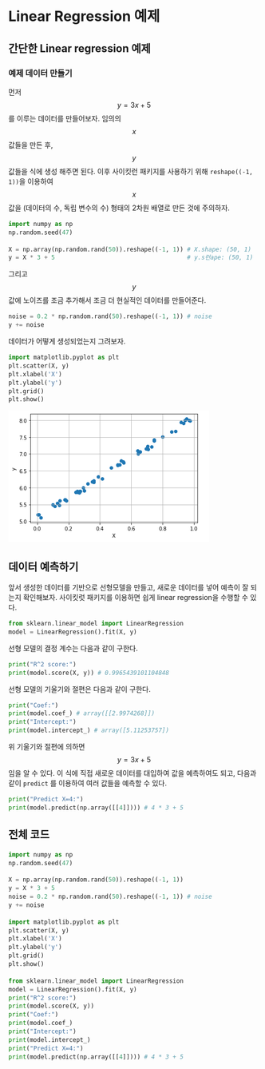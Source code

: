 # Linear Regression 예제

## 간단한 Linear regression 예제

### 예제 데이터 만들기

먼저 $$y=3x + 5$$를 이루는 데이터를 만들어보자. 임의의 $$x$$ 값들을 만든 후, $$y$$ 값들을 식에 생성 해주면 된다.  이후 사이킷런 패키지를 사용하기 위해 `reshape((-1, 1))`을 이용하여 $$x$$ 값을 (데이터의 수, 독립 변수의 수) 형태의 2차원 배열로 만든 것에 주의하자.

```python
import numpy as np
np.random.seed(47)

X = np.array(np.random.rand(50)).reshape((-1, 1)) # X.shape: (50, 1)
y = X * 3 + 5                                     # y.s런ape: (50, 1)
```

그리고 $$y$$ 값에 노이즈를 조금 추가해서 조금 더 현실적인 데이터를 만들어준다.

```python
noise = 0.2 * np.random.rand(50).reshape((-1, 1)) # noise
y += noise
```

데이터가 어떻게 생성되었는지 그려보자.

```python
import matplotlib.pyplot as plt
plt.scatter(X, y)
plt.xlabel('X')
plt.ylabel('y')
plt.grid()
plt.show()
```

![linear_regression_exam1_data](../../img/linear_regression_exam1_data.PNG)



## 데이터 예측하기

앞서 생성한 데이터를 기반으로 선형모델을 만들고, 새로운 데이터를 넣어 예측이 잘 되는지 확인해보자. 사이킷럿 패키지를 이용하면 쉽게 linear regression을 수행할 수 있다.

```python
from sklearn.linear_model import LinearRegression
model = LinearRegression().fit(X, y)
```

선형 모델의 결정 계수는 다음과 같이 구한다.

```python
print("R^2 score:")
print(model.score(X, y)) # 0.9965439101104848
```

선형 모델의 기울기와 절편은 다음과 같이 구한다.

 ```python
print("Coef:")
print(model.coef_) # array([[2.9974268]])
print("Intercept:")
print(model.intercept_) # array([5.11253757])
 ```

위 기울기와 절편에 의하면 $$y=3x+5$$ 임을 알 수 있다. 이 식에 직접 새로운 데이터를 대입하여 값을 예측하여도 되고, 다음과 같이 `predict` 를 이용하여 여러 값들을 예측할 수 있다.

```python
print("Predict X=4:")
print(model.predict(np.array([[4]]))) # 4 * 3 + 5
```



## 전체 코드

```python
import numpy as np
np.random.seed(47)

X = np.array(np.random.rand(50)).reshape((-1, 1))
y = X * 3 + 5
noise = 0.2 * np.random.rand(50).reshape((-1, 1)) # noise
y += noise

import matplotlib.pyplot as plt
plt.scatter(X, y)
plt.xlabel('X')
plt.ylabel('y')
plt.grid()
plt.show()

from sklearn.linear_model import LinearRegression
model = LinearRegression().fit(X, y)
print("R^2 score:")
print(model.score(X, y))
print("Coef:")
print(model.coef_)
print("Intercept:")
print(model.intercept_)
print("Predict X=4:")
print(model.predict(np.array([[4]]))) # 4 * 3 + 5
```

